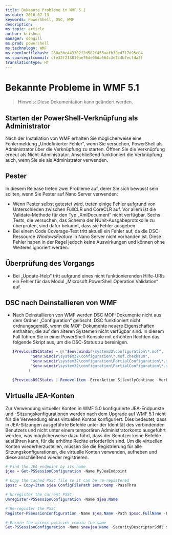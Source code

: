 ```yaml
---
title: Bekannte Probleme in WMF 5.1
ms.date: 2016-07-13
keywords: PowerShell, DSC, WMF
description: 
ms.topic: article
author: krishna
manager: dongill
ms.prod: powershell
ms.technology: WMF
ms.openlocfilehash: 260a3bc443302f2d582f455aafb30ed717d95c84
ms.sourcegitcommit: cfe32f213819ae76de05da564c3e2c4b7ecfda2f
translationtype: HT
---
```

# <a name="known-issues-in-wmf-51"></a>Bekannte Probleme in WMF 5.1 #

> Hinweis: Diese Dokumentation kann geändert werden.

## <a name="starting-powershell-shortcut-as-administrator"></a>Starten der PowerShell-Verknüpfung als Administrator
Nach der Installation von WMF erhalten Sie möglicherweise eine Fehlermeldung „Undefinierter Fehler“, wenn Sie versuchen, PowerShell als Administrator über die Verknüpfung zu starten.
Öffnen Sie die Verknüpfung erneut als Nicht-Administrator. Anschließend funktioniert die Verknüpfung auch, wenn Sie sie als Administrator verwenden.

## <a name="pester"></a>Pester
In diesem Release treten zwei Probleme auf, derer Sie sich bewusst sein sollten, wenn Sie Pester auf Nano Server verwenden:

* Wenn Pester selbst getestet wird, treten einige Fehler aufgrund von Unterschieden zwischen FullCLR und CoreCLR auf. Vor allem ist die Validate-Methode für den Typ „XmlDocument“ nicht verfügbar. Sechs Tests, die versuchen, das Schema der NUnit-Ausgabeprotokolle zu überprüfen, sind dafür bekannt, dass sie Fehler ausgeben. 
* Bei einem Code Coverage-Test tritt aktuell ein Fehler auf, da die DSC-Ressource *WindowsFeature* in Nano Server nicht vorhanden ist. Diese Fehler haben in der Regel jedoch keine Auswirkungen und können ohne Weiteres ignoriert werden.

## <a name="operation-validation"></a>Überprüfung des Vorgangs 

* Bei „Update-Help“ tritt aufgrund eines nicht funktionierenden Hilfe-URIs ein Fehler für das Modul „Microsoft.PowerShell.Operation.Validation“ auf.

## <a name="dsc-after-uninstall-wmf"></a>DSC nach Deinstallieren von WMF 
* Nach Deinstallieren von WMF werden DSC MOF-Dokumente nicht aus dem Ordner „Configuration“ gelöscht. DSC funktioniert nicht ordnungsgemäß, wenn die MOF-Dokumente neuere Eigenschaften enthalten, die auf den älteren Systemen nicht verfügbar sind. In diesem Fall führen Sie in einer PowerShell-Konsole mit erhöhten Rechten das folgende Skript aus, um die DSC-Status zu bereinigen.
 ```PowerShell
    $PreviousDSCStates = @("$env:windir\system32\configuration\*.mof",
            "$env:windir\system32\configuration\*.mof.checksum",
            "$env:windir\system32\configuration\PartialConfiguration\*.mof",
            "$env:windir\system32\configuration\PartialConfiguration\*.mof.checksum"
           )

    $PreviousDSCStates | Remove-Item -ErrorAction SilentlyContinue -Verbose
 ```  

## <a name="jea-virtual-accounts"></a>Virtuelle JEA-Konten
Zur Verwendung virtueller Konten in WMF 5.0 konfigurierte JEA-Endpunkte und -Sitzungskonfigurationen werden nach dem Upgrade auf WMF 5.1 nicht für die Verwendung eines virtuellen Kontos konfiguriert.
Dies bedeutet, dass in JEA-Sitzungen ausgeführte Befehle unter der Identität des verbindenden Benutzers und nicht unter einem temporären Administratorkonto ausgeführt werden, was möglicherweise dazu führt, dass der Benutzer keine Befehle ausführen kann, für die erhöhte Rechte erforderlich sind.
Um die virtuellen Konten wiederherzustellen, müssen Sie die Registrierung für alle Sitzungskonfigurationen, die virtuelle Konten verwenden, aufheben und diese anschließend wieder registrieren.

```powershell
# Find the JEA endpoint by its name
$jea = Get-PSSessionConfiguration -Name MyJeaEndpoint

# Copy the cached PSSC file so it can be re-registered
$pssc = Copy-Item $jea.ConfigFilePath $env:temp -PassThru

# Unregister the current PSSC
Unregister-PSSessionConfiguration -Name $jea.Name

# Re-register the PSSC
Register-PSSessionConfiguration -Name $jea.Name -Path $pssc.FullName -Force

# Ensure the access policies remain the same
Set-PSSessionConfiguration -Name $newjea.Name -SecurityDescriptorSddl $jea.SecurityDescriptorSddl
```